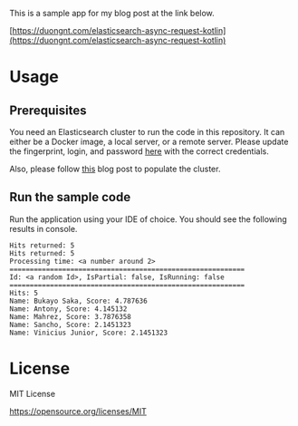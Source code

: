 This is a sample app for my blog post at the link below.

[https://duongnt.com/elasticsearch-async-request-kotlin](https://duongnt.com/elasticsearch-async-request-kotlin)

# Usage

## Prerequisites

You need an Elasticsearch cluster to run the code in this repository. It can either be a Docker image, a local server, or a remote server. Please update the fingerprint, login, and password [here](/src/main/resources/application.yml) with the correct credentials.

Also, please follow [this](https://duongnt.com/query-boosting-elasticsearch) blog post to populate the cluster.

## Run the sample code

Run the application using your IDE of choice. You should see the following results in console.
```
Hits returned: 5
Hits returned: 5
Processing time: <a number around 2>
==========================================================
Id: <a random Id>, IsPartial: false, IsRunning: false
==========================================================
Hits: 5
Name: Bukayo Saka, Score: 4.787636
Name: Antony, Score: 4.145132
Name: Mahrez, Score: 3.7876358
Name: Sancho, Score: 2.1451323
Name: Vinicius Junior, Score: 2.1451323
```

# License

MIT License

https://opensource.org/licenses/MIT
